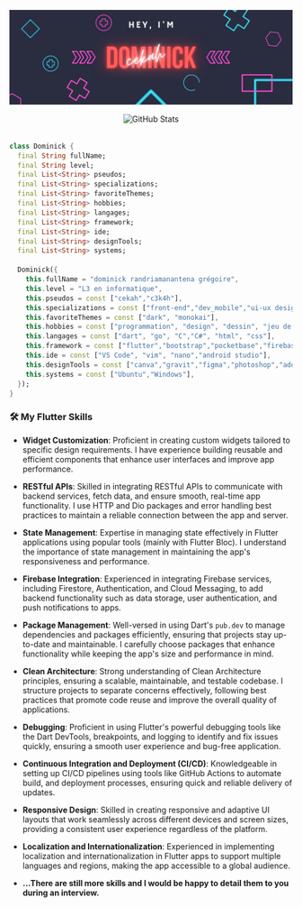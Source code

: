 <p align="center" >
<img src="assets/header.png">
</p>
 <div>
<p align="center">
    <img src="https://github-readme-streak-stats.herokuapp.com?user=c3k4ah&theme=leafy&date_format=j%20M%5B%20Y%5D&ring=047884&sideNums=06ACBD&dates=06ACBD&currStreakNum=08E8FF&currStreakLabel=08E8FF&background=ffffff00&hide_border=true" alt="GitHub Stats" /> <br/><br/>
  </p>
</div>

```dart
class Dominick {
  final String fullName;
  final String level;
  final List<String> pseudos;
  final List<String> specializations;
  final List<String> favoriteThemes;
  final List<String> hobbies;
  final List<String> langages;
  final List<String> framework;
  final List<String> ide;
  final List<String> designTools;
  final List<String> systems;

  Dominick({
    this.fullName = "dominick randriamanantena grégoire",
    this.level = "L3 en informatique",
    this.pseudos = const ["cekah","c3k4h"],
    this.specializations = const ["front-end","dev_mobile","ui-ux design"],
    this.favoriteThemes = const ["dark", "monokai"],
    this.hobbies = const ["programmation", "design", "dessin", "jeu de reflexion"],
    this.langages = const ["dart", "go", "C","C#", "html", "css"],
    this.framework = const ["flutter","bootstrap","pocketbase","firebase"],
    this.ide = const ["VS Code", "vim", "nano","android studio"],
    this.designTools = const ["canva","gravit","figma","photoshop","adobe XD"],
    this.systems = const ["Ubuntu","Windows"],
  });
}
```

### 🛠️ My Flutter Skills

- **Widget Customization**: Proficient in creating custom widgets tailored to specific design requirements. I have experience building reusable and efficient components that enhance user interfaces and improve app performance.

- **RESTful APIs**: Skilled in integrating RESTful APIs to communicate with backend services, fetch data, and ensure smooth, real-time app functionality. I use HTTP and Dio packages and error handling best practices to maintain a reliable connection between the app and server.

- **State Management**: Expertise in managing state effectively in Flutter applications using popular tools (mainly with Flutter Bloc). I understand the importance of state management in maintaining the app's responsiveness and performance.

- **Firebase Integration**: Experienced in integrating Firebase services, including Firestore, Authentication, and Cloud Messaging, to add backend functionality such as data storage, user authentication, and push notifications to apps.

- **Package Management**: Well-versed in using Dart's `pub.dev` to manage dependencies and packages efficiently, ensuring that projects stay up-to-date and maintainable. I carefully choose packages that enhance functionality while keeping the app's size and performance in mind.

- **Clean Architecture**: Strong understanding of Clean Architecture principles, ensuring a scalable, maintainable, and testable codebase. I structure projects to separate concerns effectively, following best practices that promote code reuse and improve the overall quality of applications.

- **Debugging**: Proficient in using Flutter's powerful debugging tools like the Dart DevTools, breakpoints, and logging to identify and fix issues quickly, ensuring a smooth user experience and bug-free application.

- **Continuous Integration and Deployment (CI/CD)**: Knowledgeable in setting up CI/CD pipelines using tools like GitHub Actions to automate build, and deployment processes, ensuring quick and reliable delivery of updates.

- **Responsive Design**: Skilled in creating responsive and adaptive UI layouts that work seamlessly across different devices and screen sizes, providing a consistent user experience regardless of the platform.

- **Localization and Internationalization**: Experienced in implementing localization and internationalization in Flutter apps to support multiple languages and regions, making the app accessible to a global audience.

- **...There are still more skills and I would be happy to detail them to you during an interview.**



